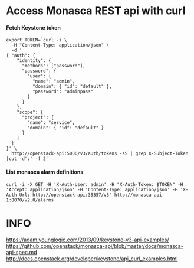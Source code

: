 
# Access Monasca REST api with curl

#### Fetch Keystone token
```
export TOKEN=`curl -i \
  -H "Content-Type: application/json" \
  -d '
{ "auth": {
    "identity": {
      "methods": ["password"],
      "password": {
        "user": {
          "name": "admin",
          "domain": { "id": "default" },
          "password": "adminpass"
        }
      }
    },
    "scope": {
      "project": {
        "name": "service",
        "domain": { "id": "default" }
      }
    }
  }
}' \
  http://openstack-api:5000/v3/auth/tokens -sS | grep X-Subject-Token |cut -d':' -f 2`
```

#### List monasca alarm definitions

```
curl -i -X GET -H 'X-Auth-User: admin' -H "X-Auth-Token: $TOKEN" -H 'Accept: application/json' -H 'Content-Type: application/json' -H 'X-Auth-Url: http://openstack-api:35357/v3' http://monasca-api-1:8070/v2.0/alarms
```

# INFO

https://adam.younglogic.com/2013/09/keystone-v3-api-examples/
https://github.com/openstack/monasca-api/blob/master/docs/monasca-api-spec.md
http://docs.openstack.org/developer/keystone/api_curl_examples.html